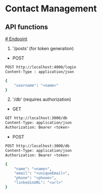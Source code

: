# Contact Management

## API functions</u>

<u> # Endpoint </u></br>
1. '/posts' (for token generation)</br>
* POST
```sh
POST http://localhost:4000/login
Content-Type : application/json

{
    "username": "<name>"
}
```


2. '/db' (requires authorization)

* GET
```sh
GET http://localhost:3000/db
Content-Type: application/json
Authorization: Bearer <token>
```

* POST
```sh
POST http://localhost:3000/db
Content-Type: application/json
Authorization: Bearer <token>

{
    "name": "<name>",
    "email": "<uniqueEmail>",
    "phone": "<phone>",
    "linkedinURL": "<url>"
}
```

  

